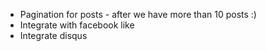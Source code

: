* Pagination for posts - after we have more than 10 posts :)
* Integrate with facebook like
* Integrate disqus
